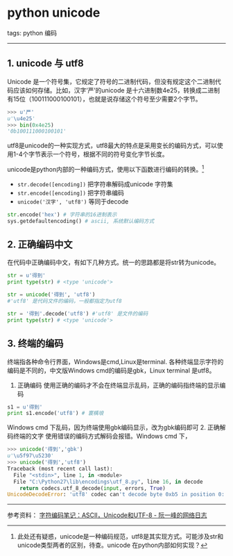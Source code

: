 # python unicode
tags: python 编码

---
## 1. unicode 与 utf8

Unicode 是一个符号集，它规定了符号的二进制代码，但没有规定这个二进制代码应该如何存储。比如，汉字‘严’的unicode 是十六进制数4e25，转换成二进制有15位（100111000100101），也就是说存储这个符号至少需要2个字节。
```python
>>> u'严'
u'\u4e25'
>>> bin(0x4e25)
'0b100111000100101'
```

utf8是unicode的一种实现方式，utf8最大的特点是采用变长的编码方式，可以使用1-4个字节表示一个符号，根据不同的符号变化字节长度。

unicode是python内部的一种编码方式，使用以下函数进行编码的转换。[^uncheck]

* `str.decode([encoding])` 把字符串解码成unicode 字符集
* `str.encode([encoding])` 把字符串编码
* `unicode('汉字', 'utf8')` 等同于decode
```python
str.encode('hex') # 字符串的16进制表示
sys.getdefaultencoding() # ascii, 系统默认编码方式
```

## 2. 正确编码中文

在代码中正确编码中文，有如下几种方式。统一的思路都是将str转为unicode。
```python
str = u'得到'
print type(str) # <type 'unicode'>
```
```python
str = unicode('得到', 'utf8')
#'utf8' 是代码文件的编码，一般都指定为utf8
```
```python
str = '得到'.decode('utf8') #'utf8' 是文件的编码
print type(str) # <type 'unicode'>
```

## 3. 终端的编码

终端指各种命令行界面，Windows是cmd,Linux是terminal. 各种终端显示字符的编码是不同的，中文版Windows cmd的编码是gbk，Linux terminal 是utf8。

1. 正确编码
使用正确的编码才不会在终端显示乱码，正确的编码指终端的显示编码
```python
s1 = u'得到'
print s1.encode('utf8') # 寰楀埌
```
Windows cmd 下乱码，因为终端使用gbk编码显示，改为gbk编码即可
2. 正确解码终端的文字
使用错误的编码方式解码会报错。Windows cmd 下，
```python
>>> unicode('得到','gbk')
u'\u5f97\u5230'
>>> unicode('得到','utf8')
Traceback (most recent call last):
  File "<stdin>", line 1, in <module>
  File "C:\Python27\lib\encodings\utf_8.py", line 16, in decode
    return codecs.utf_8_decode(input, errors, True)
UnicodeDecodeError: 'utf8' codec can't decode byte 0xb5 in position 0: invalid start byte
```

---
参考资料：
[字符编码笔记：ASCII，Unicode和UTF-8 - 阮一峰的网络日志](http://www.ruanyifeng.com/blog/2007/10/ascii_unicode_and_utf-8.html)

[^uncheck]: 此处还有疑惑，unicode是一种编码规范，utf8是其实现方式。可能涉及str和unicode类型两者的区别，待查。unicode 在python内部如何实现？